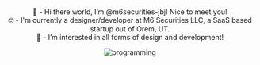 <div align="center">

<br>👋 - Hi there world, I’m @m6securities-jbj! Nice to meet you!
<br>🤓 - I'm currently a designer/developer at M6 Securities LLC, a SaaS based startup out of Orem, UT.  
👀 - I’m interested in all forms of design and development!

![programming](https://user-images.githubusercontent.com/79675565/198040049-acbfce0c-bafa-4116-bfa3-b7cd348c695f.gif)

</div>
<!---
m6securities-jbj/m6securities-jbj is a ✨ special ✨ repository because its `README.md` (this file) appears on your GitHub profile.
You can click the Preview link to take a look at your changes.
--->
